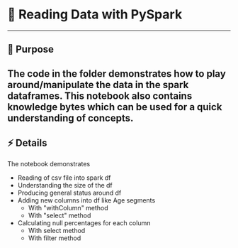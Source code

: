 # 📂 Reading Data with PySpark

---

## 🎯 Purpose
The code in the folder demonstrates how to play around/manipulate the data in the spark dataframes.
This notebook also contains knowledge bytes which can be used for a quick understanding of concepts.
---

## ⚡ Details
The notebook demonstrates
- Reading of csv file into spark df
- Understanding the size of the df
- Producing general status around df
- Adding new columns into df like Age segments
   - With "withColumn" method
   - With "select" method
- Calculating null percentages for each column
   - With select method 
   - With filter method


